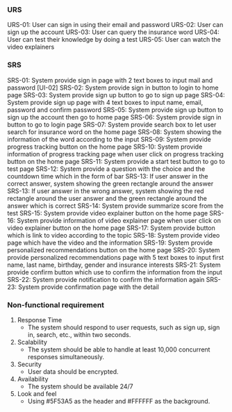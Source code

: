 ### URS
URS-01: User can sign in using their email and password
URS-02: User can sign up the account
URS-03: User can query the insurance word
URS-04: User can test their knowledge by doing a test
URS-05: User can watch the video explainers

### SRS
SRS-01: System provide sign in page with 2 text boxes to input mail and password [UI-02]
SRS-02: System provide sign in button to login to home page 
SRS-03: System provide sign up button to go to sign up page 
SRS-04: System provide sign up page with 4 text boxes to input name, email, password and confirm password 
SRS-05: System provide sign up button to sign up the account then go to home page 
SRS-06: System provide sign in button to go to login page 
SRS-07: System provide search box to let user search for insurance word on the home page 
SRS-08: System showing the information of the word according to the input 
SRS-09: System provide progress tracking button on the home page 
SRS-10: System provide information of progress tracking page when user click on progress tracking button on the home page 
SRS-11: System provide a start test button to go to test page 
SRS-12: System provide a question with the choice and the countdown time which in the form of bar 
SRS-13:  If user answer in the correct answer, system showing the green rectangle around the answer 
SRS-13:  If user answer in the wrong answer, system showing the red rectangle around the user answer and the green rectangle around the answer which is correct 
SRS-14:  System provide summarize score from the test 
SRS-15: System provide video explainer button on the home page 
SRS-16: System provide information of video explainer page when user click on video explainer button on the home page 
SRS-17: System provide button which is link to video according to the topic 
SRS-18: System provide video page which have the video and the information 
SRS-19: System provide personalized recommendations button on the home page 
SRS-20: System provide personalized recommendations page with 5 text boxes to input first name, last name, birthday, gender and insurance interests 
SRS-21: System provide confirm button which use to confirm the information from the input 
SRS-22: System provide notification to confirm the information again 
SRS-23: System provide confirmation page with the detail 

### Non-functional requirement 
1. Response Time
    -	The system should respond to user requests, such as sign up, sign in, search, etc., within two seconds.
2. Scalability
    -	The system should be able to handle at least 10,000 concurrent responses simultaneously.
3. Security
    -	User data should be encrypted.
4. Availability
    -	The system should be available 24/7
5. Look and feel
    -	Using #5F53A5 as the header and #FFFFFF as the background. 



